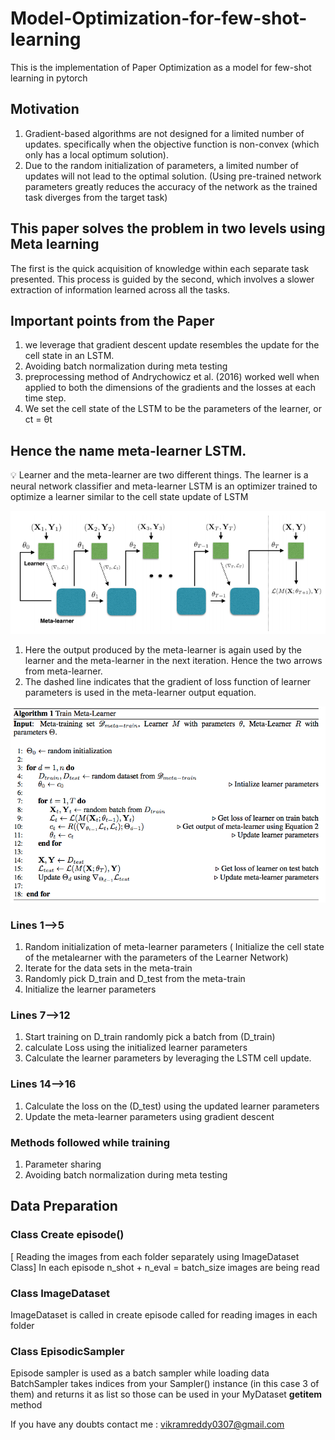 # Model-Optimization-for-few-shot-learning

This is the implementation of Paper Optimization as a model for few-shot learning in pytorch

## Motivation

1. Gradient-based algorithms are not designed for a limited number of updates. specifically when the objective function is non-convex (which only has a local optimum solution).
2. Due to the random initialization of parameters, a limited number of updates will not lead to the optimal solution. (Using pre-trained network parameters greatly reduces the accuracy of the network as the trained task diverges from the target task)

## This paper solves the problem in two levels using Meta learning

The first is the quick acquisition of knowledge within each separate task presented. This process is guided by the second, which involves a slower extraction of information learned across all the tasks.

## Important points from the Paper
1. we leverage that gradient descent update resembles the update for the cell state in an LSTM.
2. Avoiding batch normalization during meta testing
3. preprocessing method of Andrychowicz et al. (2016) worked well when applied to both the dimensions of the gradients and the losses at each time step.
4. We set the cell state of the LSTM to be the parameters of the learner, or ct = θt

## Hence the name meta-learner LSTM.
💡 Learner and the meta-learner are two different things. The learner is a neural network classifier and meta-learner LSTM is an optimizer trained to optimize a learner similar to the cell state update of LSTM

![Alt text](image-1.png)

1. Here the output produced by the meta-learner is again used by the learner and the meta-learner in the next iteration. Hence the two arrows from meta-learner.
2. The dashed line indicates that the gradient of loss function of learner parameters is used in the meta-learner output equation.

![Alt text](image-2.png)
### Lines 1—>5

1. Random initialization of meta-learner parameters ( Initialize the cell state of the metalearner with the parameters of the Learner Network)
2. Iterate for the data sets in the meta-train
3. Randomly pick D_train and D_test from the meta-train
4. Initialize the learner parameters

### Lines 7—>12

1. Start training on D_train randomly pick a batch from (D_train)
2. calculate Loss using the initialized learner parameters
3. Calculate the learner parameters by leveraging the LSTM cell update.

### Lines 14—>16

1. Calculate the loss on the (D_test) using the updated learner parameters 
2. Update the meta-learner parameters using gradient descent

### Methods followed while training
1. Parameter sharing
2. Avoiding batch normalization during meta testing

## Data Preparation

### Class Create episode() 
[ Reading the images from each folder separately using ImageDataset Class]
In each episode n_shot + n_eval = batch_size images are being read
### Class ImageDataset
ImageDataset is called in create episode called for reading images 
in each folder
### Class EpisodicSampler
Episode sampler is used as a batch sampler while loading data
BatchSampler takes indices from your Sampler() instance (in this case 3 of them) and returns it as list so 
those can be used in your MyDataset __getitem__ method

If you have any doubts contact me : vikramreddy0307@gmail.com
